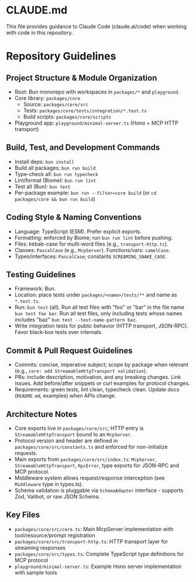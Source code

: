 # CLAUDE.md

This file provides guidance to Claude Code (claude.ai/code) when working with code in this repository.

# Repository Guidelines

## Project Structure & Module Organization
- Root: Bun monorepo with workspaces in `packages/*` and `playground`.
- Core library: `packages/core`
  - Source: `packages/core/src`
  - Tests: `packages/core/tests/integration/*.test.ts`
  - Build scripts: `packages/core/scripts`
- Playground app: `playground/minimal-server.ts` (Hono + MCP HTTP transport)

## Build, Test, and Development Commands
- Install deps: `bun install`
- Build all packages: `bun run build`
- Type-check all: `bun run typecheck`
- Lint/format (Biome): `bun run lint`
- Test all (Bun): `bun test`
- Per-package example: `bun run --filter=core build` (or `cd packages/core && bun run build`)

## Coding Style & Naming Conventions
- Language: TypeScript (ESM). Prefer explicit exports.
- Formatting: enforced by Biome; run `bun run lint` before pushing.
- Files: kebab-case for multi-word files (e.g., `transport-http.ts`).
- Classes: `PascalCase` (e.g., `McpServer`). Functions/vars: `camelCase`.
- Types/interfaces: `PascalCase`; constants `SCREAMING_SNAKE_CASE`.

## Testing Guidelines
- Framework: Bun.
- Location: place tests under `packages/<name>/tests/**` and name as `*.test.ts`.
- Run: `bun test` (all). Run all test files with "foo" or "bar" in the file name `bun test foo bar`. Run all test files, only including tests whose names includes "baz" `bun test --test-name-pattern baz`.
- Write integration tests for public behavior (HTTP transport, JSON-RPC). Favor black-box tests over internals.

## Commit & Pull Request Guidelines
- Commits: concise, imperative subject; scope by package when relevant (e.g., `core: add StreamableHttpTransport validation`).
- PRs: include description, motivation, and any breaking changes. Link issues. Add before/after snippets or curl examples for protocol changes.
- Requirements: green tests, lint clean, typecheck clean. Update docs (`README.md`, examples) when APIs change.

## Architecture Notes
- Core exports live in `packages/core/src`; HTTP entry is `StreamableHttpTransport` bound to an `McpServer`.
- Protocol version and header are defined in `packages/core/src/constants.ts` and enforced for non-initialize requests.
- Main exports from `packages/core/src/index.ts`: `McpServer`, `StreamableHttpTransport`, `RpcError`, type exports for JSON-RPC and MCP protocol.
- Middleware system allows request/response interception (see `Middleware` type in types.ts).
- Schema validation is pluggable via `SchemaAdapter` interface - supports Zod, Valibot, or raw JSON Schema.

## Key Files
- `packages/core/src/core.ts`: Main McpServer implementation with tool/resource/prompt registration
- `packages/core/src/transport-http.ts`: HTTP transport layer for streaming responses
- `packages/core/src/types.ts`: Complete TypeScript type definitions for MCP protocol
- `playground/minimal-server.ts`: Example Hono server implementation with sample tools

